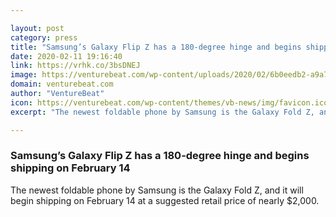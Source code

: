 ```yaml
---

layout: post
category: press
title: "Samsung’s Galaxy Flip Z has a 180-degree hinge and begins shipping on February 14"
date: 2020-02-11 19:16:40
link: https://vrhk.co/3bsDNEJ
image: https://venturebeat.com/wp-content/uploads/2020/02/6b0eedb2-a9a7-43ec-8616-2604655f4892-e1581323682867.png?w=1200&strip=all
domain: venturebeat.com
author: "VentureBeat"
icon: https://venturebeat.com/wp-content/themes/vb-news/img/favicon.ico
excerpt: "The newest foldable phone by Samsung is the Galaxy Fold Z, and it will begin shipping on February 14 at a suggested retail price of nearly $2,000."

---
```


### Samsung’s Galaxy Flip Z has a 180-degree hinge and begins shipping on February 14

The newest foldable phone by Samsung is the Galaxy Fold Z, and it will begin shipping on February 14 at a suggested retail price of nearly $2,000.